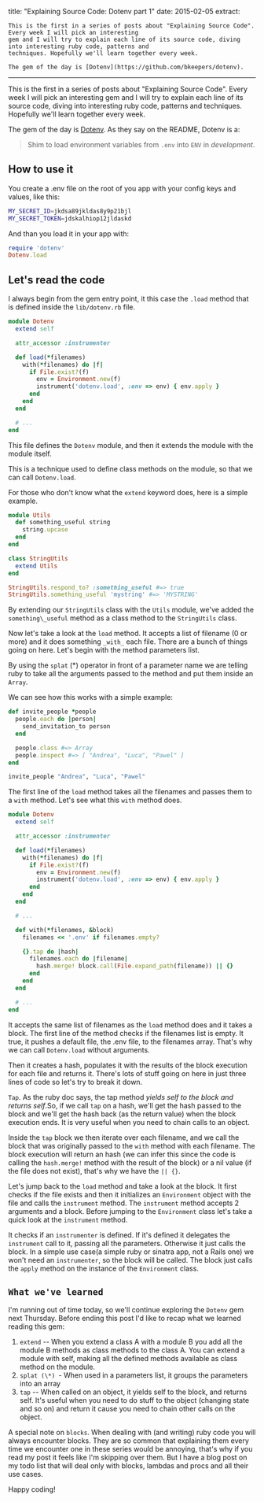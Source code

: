 title: "Explaining Source Code: Dotenv part 1"
date: 2015-02-05
extract:
  >
    This is the first in a series of posts about "Explaining Source Code". Every week I will pick an interesting
    gem and I will try to explain each line of its source code, diving into interesting ruby code, patterns and
    techniques. Hopefully we'll learn together every week.

    The gem of the day is [Dotenv](https://github.com/bkeepers/dotenv).
---
This is the first in a series of posts about "Explaining Source Code". Every week I will pick an interesting
gem and I will try to explain each line of its source code, diving into interesting ruby code, patterns and
techniques. Hopefully we'll learn together every week.

The gem of the day is [Dotenv](https://github.com/bkeepers/dotenv).
As they say on the README, Dotenv is a:

> Shim to load environment variables from `.env` into `ENV` in _development_.

## How to use it

You create a .env file on the root of you app with your config keys and values, like this:

```bash
MY_SECRET_ID=jkdsa89jkldas8y9p21bjl
MY_SECRET_TOKEN=jdskalhiop12jldaskd
```

And than you load it in your app with:

```ruby
require 'dotenv'
Dotenv.load
```

## Let's read the code

I always begin from the gem entry point, it this case the `.load` method that is defined inside the
`lib/dotenv.rb` file.

```ruby
module Dotenv
  extend self

  attr_accessor :instrumenter

  def load(*filenames)
    with(*filenames) do |f|
      if File.exist?(f)
        env = Environment.new(f)
        instrument('dotenv.load', :env => env) { env.apply }
      end
    end
  end

  # ...
end
```

This file defines the `Dotenv` module, and then it extends the module with the module itself.

This is a technique used to define class methods on the module, so that we can call `Dotenv.load`.

For those who don't know what the `extend` keyword does, here is a simple example.

```ruby
module Utils
  def something_useful string
    string.upcase
  end
end

class StringUtils
  extend Utils
end

StringUtils.respond_to? :something_useful #=> true
StringUtils.something_useful 'mystring' #=> 'MYSTRING'
```

By extending our `StringUtils` class with the `Utils` module, we've added the `something\_useful` method
as a class method to the `StringUtils` class.

Now let's take a look at the `load` method. It accepts a list of filename (0 or more) and it does something
`_with_` each file.
There are a bunch of things going on here. Let's begin with the method parameters list.

By using the `splat` (\*) operator in front of a parameter name we are telling ruby to take all the
arguments passed to the method and put them inside an `Array`.

We can see how this works with a simple example:

```ruby
def invite_people *people
  people.each do |person|
    send_invitation_to person
  end

  people.class #=> Array
  people.inspect #=> [ "Andrea", "Luca", "Pawel" ]
end

invite_people "Andrea", "Luca", "Pawel"
```

The first line of the `load` method takes all the filenames and passes them to a `with` method.
Let's see what this `with` method does.

```ruby
module Dotenv
  extend self

  attr_accessor :instrumenter

  def load(*filenames)
    with(*filenames) do |f|
      if File.exist?(f)
        env = Environment.new(f)
        instrument('dotenv.load', :env => env) { env.apply }
      end
    end
  end

  # ...

  def with(*filenames, &block)
    filenames << '.env' if filenames.empty?

    {}.tap do |hash|
      filenames.each do |filename|
        hash.merge! block.call(File.expand_path(filename)) || {}
      end
    end
  end

  # ...
end
```

It accepts the same list of filenames as the `load` method does and it takes a block. The first line of the
method checks if the filenames list is empty. It true, it pushes a default file, the .env file, to the
filenames array. That's why we can call `Dotenv.load` without arguments.

Then it creates a hash, populates it with the results of the block execution for each file and returns it.
There's lots of stuff going on here in just three lines of code so let's try to break it down.

`Tap`. As the ruby doc says, the tap method _yields self to the block and returns self_.So, if we call `tap`
on a hash, we'll get the hash passed to the block and we'll get the hash back (as the return value) when the
block execution ends. It is very useful when you need to chain calls to an object.

Inside the `tap` block we then iterate over each filename, and we call the block that was originally passed
to the `with` method with each filename. The block execution will return an hash (we can infer this since the
code is calling the `hash.merge!` method with the result of the block) or a nil value (if the file does not
exist), that's why we have the `|| {}`.

Let's jump back to the `load` method and take a look at the block. It first checks if the file exists and
then it initializes an `Environment` object with the file and calls the `instrument` method. The `instrument`
method accepts 2 arguments and a block. Before jumping to the `Environment` class let's take a quick look at
the `instrument` method.

It checks if an `instrumenter` is defined. If it's defined it delegates the `instrument` call to it, passing
all the parameters. Otherwise it just calls the block. In a simple use case(a simple ruby or sinatra app, not
a Rails one) we won't need an `instrumenter`, so the block will be called. The block just calls the `apply`
method on the instance of the `Environment` class.

## `What we've learned`

I'm running out of time today, so we'll continue exploring the `Dotenv` gem next Thursday. Before ending this
post I'd like to recap what we learned reading this gem:

1. `extend` -- When you extend a class A with a module B you add all the module B methods as class methods to
the class A. You can extend a module with self, making all the defined methods available as class method on
the module.
2. `splat (\*) `- When used in a parameters list, it groups the parameters into an array
3. `tap` -- When called on an object, it yields self to the block, and returns self. It's useful when you need
to do stuff to the object (changing state and so on) and return it cause you need to chain other calls on the
object.

A special note on `blocks`. When dealing with (and writing) ruby code you will always encounter blocks. They
are so common that explaining them every time we encounter one in these series would be annoying, that's why
if you read my post it feels like I'm skipping over them. But I have a blog post on my todo list that will
deal only with blocks, lambdas and procs and all their use cases.

Happy coding!
